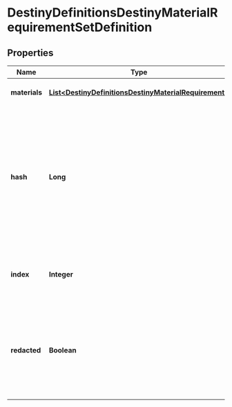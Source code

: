 
# DestinyDefinitionsDestinyMaterialRequirementSetDefinition

## Properties
Name | Type | Description | Notes
------------ | ------------- | ------------- | -------------
**materials** | [**List&lt;DestinyDefinitionsDestinyMaterialRequirement&gt;**](DestinyDefinitionsDestinyMaterialRequirement.md) | The list of all materials that are required. |  [optional]
**hash** | **Long** | The unique identifier for this entity. Guaranteed to be unique for the type of entity, but not globally.  When entities refer to each other in Destiny content, it is this hash that they are referring to. |  [optional]
**index** | **Integer** | The index of the entity as it was found in the investment tables. |  [optional]
**redacted** | **Boolean** | If this is true, then there is an entity with this identifier/type combination, but BNet is not yet allowed to show it. Sorry! |  [optional]



